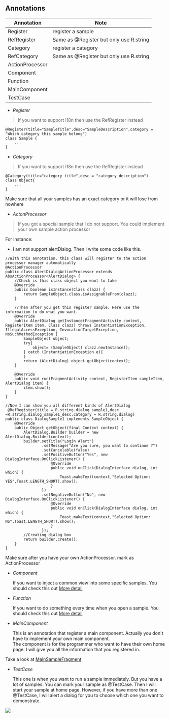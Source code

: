 ## Annotations
| Annotation | Note |
| ------ | ------ |
| Register | register a sample |
| RefRegister | Same as @Register but only use R.string |
| Category | register a category |
| RefCategory | Same as @Register but only use R.string |
| ActionProcessor |  |
| Component |  |
| Function |  |
| MainComponent |  |
| TestCase |  |


* *Register*
> If you want to support i18n then use the RefRegister instead

```
@Register(title="SampleTitle",desc="SampleDescription",category = "Which category this sample belong")
class Sample {
    ...
}

```

* *Category*
> If you want to support i18n then use the RefRegister instead

```
@Category(title="category title",desc = "category description")
class Object{
    ...
}
```

Make sure that all your samples has an exact category or it will lose from nowhere

* *ActonProcessor*
> If you got a special sample that I do not support. You could implement your own sample action processor

For instance:
* I am not support alertDialog. Then I write some code like this.

```
//With this annotation. this class will register to the action processor manager automatically
@ActionProcessor
public class AlertDialogActionProcessor extends AbsActionProcessor<AlertDialog> {
    //Check is this class object you want to take
    @Override
    public boolean isInstance(Class clazz) {
        return SampleObject.class.isAssignableFrom(clazz);
    }

    //Then after you get this register sample. Here use the information to do what you want.
    @Override
    public AlertDialog getInstance(FragmentActivity context, RegisterItem item, Class clazz) throws InstantiationException, IllegalAccessException, InvocationTargetException, NoSuchMethodException {
        SampleObject object;
        try{
            object= (SampleObject) clazz.newInstance();
        } catch (InstantiationException e){
        }
        return (AlertDialog) object.getObject(context);
    }

    @Override
    public void run(FragmentActivity context, RegisterItem sampleItem, AlertDialog item) {
        item.show();
    }
}

//Now I can show you all different kinds of AlertDialog
 @RefRegister(title = R.string.dialog_sample1,desc =R.string.dialog_sample1_desc,category = R.string.dialog)
public class DialogSample1 implements SampleObject {
    @Override
    public Object getObject(final Context context) {
        AlertDialog.Builder builder = new AlertDialog.Builder(context);
        builder.setTitle("Login Alert")
                .setMessage("Are you sure, you want to continue ?")
                .setCancelable(false)
                .setPositiveButton("Yes", new DialogInterface.OnClickListener() {
                    @Override
                    public void onClick(DialogInterface dialog, int which) {
                        Toast.makeText(context,"Selected Option: YES",Toast.LENGTH_SHORT).show();
                    }
                })
                .setNegativeButton("No", new DialogInterface.OnClickListener() {
                    @Override
                    public void onClick(DialogInterface dialog, int which) {
                        Toast.makeText(context,"Selected Option: No",Toast.LENGTH_SHORT).show();
                    }
                });
        //Creating dialog box
        return builder.create();
    }
}

```

Make sure after you have your own ActionProcessor. mark as ActionProcessor


* *Component*

    If you want to inject a common view into some specific samples. You should check this out [More detail](https://github.com/momodae/AndroidSampleLibrary/blob/master/document/component/sampleCompoent.md)

* *Function*

    If you want to do something every time when you open a sample. You should check this out [More detail](https://github.com/momodae/AndroidSampleLibrary/blob/master/document/function/sampleFunction.md)

* *MainComponent*

    This is an annotation that register a main component. Actually you don't have to implement your own main component.<br>
    The component is for the programmer who want to have their own home page. I will give you all the information that you registered in.


Take a look at [MainSampleFragment](https://github.com/momodae/AndroidSampleLibrary/blob/master/app/src/main/java/com/cz/sample/custom/main/MainSampleFragment.java)

* *TestCase*

    This one is when you want to run a sample immediately. But you have a lot of samples.
    You can mark your sample as @TestCase. Then I will start your sample at home page.
    However, if you have more than one @TestCase, I will alert a dialog for you to choose which one you want to demonstrate.

![](image/https://github.com/momodae/LibraryResources/blob/master/AndroidSampleLibrary/image/test_case_image.png?raw=true)
